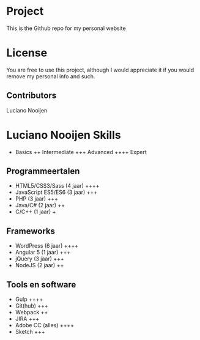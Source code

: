 # Project
This is the Github repo for my personal website

# License
You are free to use this project, although I would appreciate it if you would remove my personal info and such.

## Contributors
Luciano Nooijen

# Luciano Nooijen Skills
+ Basics
++ Intermediate
+++ Advanced
++++ Expert

## Programmeertalen
* HTML5/CSS3/Sass (4 jaar) ++++
* JavaScript ES5/ES6 (3 jaar) +++
* PHP (3 jaar) +++
* Java/C# (2 jaar) ++
* C/C++ (1 jaar) +

## Frameworks
* WordPress (6 jaar) ++++
* Angular 5 (1 jaar) +++
* jQuery (3 jaar) +++
* NodeJS (2 jaar) ++

## Tools en software
* Gulp ++++
* Git(hub) +++
* Webpack ++
* JIRA +++
* Adobe CC (alles) ++++
* Sketch +++
